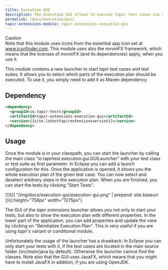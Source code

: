 ```yaml
---
title: Execution GUI
description: The Execution GUI allows to execute tapir test cases via a GUI application.
permalink: /docs/execution/gui/
tapir-extensions-module: tapir-extensions-execution-gui
---
```


<div class="panel panel-warning">
  <div class="panel-heading">
    <div class="panel-title"><span class="fas fa-exclamation-circle"></span> Caution</div>
  </div>
  <div class="panel-body">
  Note that this module uses icons from the essential app icon set at <a href="https://www.iconfinder.com/iconsets/essential-app-1">www.iconfinder.com</a>. This module uses also the mvvmFX framework, which means that the licenses of mvvmFX (and its dependencies) apply, when you use it.
  </div>
</div>

This module contains a new launcher to start *tapir* test cases and test suites. It allows you to select which parts of the execution plan should be executed. To use it, you simply need to add it as Maven dependency.

## Dependency

``` xml
<dependency>
  <groupId>io.tapir-test</groupId>
  <artifactId>tapir-extensions-execution-gui</artifactId>
  <version>{{site.latesttapirextensionsversion}}</version>
</dependency>
```

## Usage

Once the module is in your classpath, you can start the launcher by calling the main class "io.tapirtest.execution.gui.GUILauncher" with your test class or test suite as first parameter. In Eclipse you can add a launch configuration for this. Once the application is opened, it shows you the whole execution plan of the given test case. You can now select and deselect arbitrary steps in the execution plan. When you are finished, you can start the tests by clicking "Start Tests".

![]({{ "/img/docs/execution-gui/execution-gui.png" | prepend: site.baseurl }}){:height="758px" width="1275px"}

The GUI of the *tapir extensions* launcher allows you not only to start your tests, but also to show the execution plan with different properties. In the lower part of the application, you can add properties and update the view by clicking on "Reinitialize Execution Plan". This is very useful if you are using *tapir*'s variant or conditional module.

Unfortunately the usage of the launcher has a drawback: In Eclipse you can only start your tests with it, if the test cases are located in the main source folder (src/main/java by default). Otherwise the launcher cannot find the classes. Note also that the GUI uses JavaFX, which means that you might have to install JavaFX in addition, if you are using OpenJDK.
